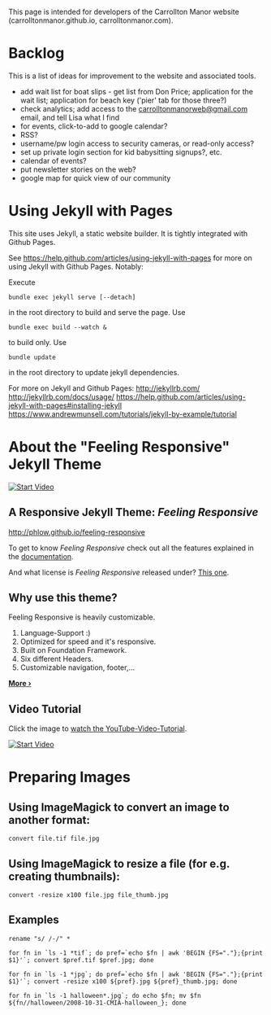 This page is intended for developers of the Carrollton Manor website (carrolltonmanor.github.io, carrolltonmanor.com).

# Backlog

This is a list of ideas for improvement to the website and associated tools.

* add wait list for boat slips - get list from Don Price; application for the wait list; application for beach key ('pier' tab for those three?)
* check analytics; add access to the carrolltonmanorweb@gmail.com email, and tell Lisa what I find
* for events, click-to-add to google calendar?
* RSS?
* username/pw login access to security cameras, or read-only access?
* set up private login section for kid babysitting signups?, etc.
* calendar of events?
* put newsletter stories on the web?
* google map for quick view of our community

# Using Jekyll with Pages

This site uses Jekyll, a static website builder.  It is tightly integrated with Github Pages.

See https://help.github.com/articles/using-jekyll-with-pages for more on using Jekyll with Github Pages.  Notably:

Execute
	
    bundle exec jekyll serve [--detach]

in the root directory to build and serve the page.  Use

    bundle exec build --watch &

to build only.  Use

    bundle update

in the root directory to update jekyll dependencies.

For more on Jekyll and Github Pages:
http://jekyllrb.com/
http://jekyllrb.com/docs/usage/
https://help.github.com/articles/using-jekyll-with-pages#installing-jekyll
https://www.andrewmunsell.com/tutorials/jekyll-by-example/tutorial

# About the "Feeling Responsive" Jekyll Theme

[![Start Video](https://github.com/Phlow/feeling-responsive/blob/gh-pages/images/video-feeling-responsive-1280x720.jpg)](https://www.youtube.com/embed/3b5zCFSmVvU)

## A Responsive Jekyll Theme: *Feeling Responsive*

http://phlow.github.io/feeling-responsive

To get to know *Feeling Responsive* check out all the features explained in the [documentation][1].

And what license is *Feeling Responsive* released under? [This one][2].

## Why use this theme?

Feeling Responsive is heavily customizable.

1. Language-Support :)
2. Optimized for speed and it's responsive.
3. Built on Foundation Framework.
4. Six different Headers.
5. Customizable navigation, footer,...

**[More ›][3]**

## Video Tutorial

Click the image to [watch the YouTube-Video-Tutorial][4].

[![Start Video](https://github.com/Phlow/feeling-responsive/blob/gh-pages/images/video-feeling-responsive-tutorial-frontpage.jpg)](https://www.youtube.com/watch?v=rLS-BEvlEyY)

# Preparing Images

## Using ImageMagick to convert an image to another format:

    convert file.tif file.jpg

## Using ImageMagick to resize a file (for e.g. creating thumbnails):

    convert -resize x100 file.jpg file_thumb.jpg

## Examples

    rename "s/ /-/" *
   
    for fn in `ls -1 *tif`; do pref=`echo $fn | awk 'BEGIN {FS="."};{print $1}'`; convert $pref.tif $pref.jpg; done

    for fn in `ls -1 *jpg`; do pref=`echo $fn | awk 'BEGIN {FS="."};{print $1}'`; convert -resize x100 ${pref}.jpg ${pref}_thumb.jpg; done

    for fn in `ls -1 halloween*.jpg`; do echo $fn; mv $fn ${fn//halloween/2008-10-31-CMIA-halloween_}; done


 [1]: http://phlow.github.io/feeling-responsive/documentation/
 [2]: https://github.com/Phlow/feeling-responsive/blob/gh-pages/LICENSE
 [3]: http://phlow.github.io/feeling-responsive/info/
 [4]: https://www.youtube.com/watch?v=rLS-BEvlEyY
